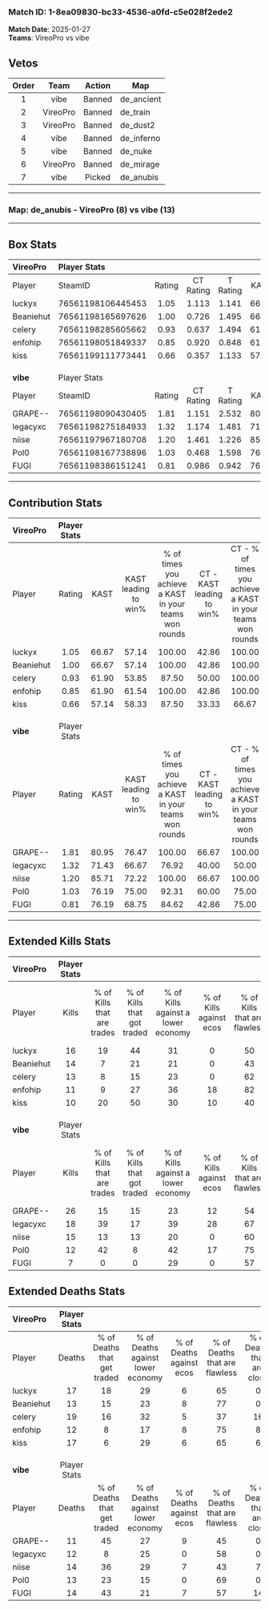 ### Match ID: 1-8ea09830-bc33-4536-a0fd-c5e028f2ede2  
**Match Date**: 2025-01-27  
**Teams**: VireoPro vs vibe  

## Vetos  

| Order | Team | Action | Map |
| :---: | :--: | :----: | --- |
| 1 | vibe | Banned | de_ancient |
| 2 | VireoPro | Banned | de_train |
| 3 | VireoPro | Banned | de_dust2 |
| 4 | vibe | Banned | de_inferno |
| 5 | vibe | Banned | de_nuke |
| 6 | VireoPro | Banned | de_mirage |
| 7 | vibe | Picked | de_anubis |

---  

### **Map**: de_anubis - VireoPro (8) vs vibe (13)  
---  

## Box Stats  

| **VireoPro** | Player Stats      |        |           |          |       |       |       |         |        |      |     |
| :- | :- | :-: | :-: | :-: | :-: | :-: | :-: | :-: | :-: | :-: | :-: |
| Player       | SteamID           | Rating | CT Rating | T Rating | KAST  |  ADR  | Kills | Assists | Deaths | K/D  | HS% |
| luckyx       | 76561198106445453 |  1.05  |   1.113   |  1.141   | 66.67 | 80.7  |  16   |    3    |   17   | 0.94 | 56  |
| Beaniehut    | 76561198165697626 |  1.00  |   0.726   |  1.495   | 66.67 | 60.8  |  14   |    3    |   13   | 1.08 | 64  |
| celery       | 76561198285605662 |  0.93  |   0.637   |  1.494   | 61.90 | 96.9  |  13   |   11    |   19   | 0.68 | 46  |
| enfohip      | 76561198051849337 |  0.85  |   0.920   |  0.848   | 61.90 | 55.8  |  11   |    3    |   12   | 0.92 | 63  |
| kiss         | 76561199111773441 |  0.66  |   0.357   |  1.133   | 57.14 | 54.9  |  10   |    6    |   17   | 0.59 | 40  |
|              |                   |        |           |          |       |       |       |         |        |      |     |
|              |                   |        |           |          |       |       |       |         |        |      |     |
|              |                   |        |           |          |       |       |       |         |        |      |     |
| **vibe**     | Player Stats      |        |           |          |       |       |       |         |        |      |     |
| Player       | SteamID           | Rating | CT Rating | T Rating | KAST  |  ADR  | Kills | Assists | Deaths | K/D  | HS% |
| GRAPE--      | 76561198090430405 |  1.81  |   1.151   |  2.532   | 80.95 | 107.1 |  26   |    5    |   11   | 2.36 | 34  |
| legacyxc     | 76561198275184933 |  1.32  |   1.174   |  1.481   | 71.43 | 85.3  |  18   |    6    |   12   | 1.50 | 22  |
| niise        | 76561197967180708 |  1.20  |   1.461   |  1.226   | 85.71 | 72.4  |  15   |    4    |   14   | 1.07 | 40  |
| Pol0         | 76561198167738896 |  1.03  |   0.468   |  1.598   | 76.19 | 65.8  |  12   |    7    |   13   | 0.92 | 33  |
| FUGI         | 76561198386151241 |  0.81  |   0.986   |  0.942   | 76.19 | 64.4  |   7   |   11    |   14   | 0.50 | 100 |
---  

## Contribution Stats  

| **VireoPro** | Player Stats |       |                      |                                                        |                           |                                                             |                          |                                                            |
| :- | :-: | :-: | :-: | :-: | :-: | :-: | :-: | :-: |
| Player       |    Rating    | KAST  | KAST leading to win% | % of times you achieve a KAST in your teams won rounds | CT - KAST leading to win% | CT - % of times you achieve a KAST in your teams won rounds | T - KAST leading to win% | T - % of times you achieve a KAST in your teams won rounds |
| luckyx       |     1.05     | 66.67 |        57.14         |                         100.00                         |           42.86           |                           100.00                            |          71.43           |                           100.00                           |
| Beaniehut    |     1.00     | 66.67 |        57.14         |                         100.00                         |           42.86           |                           100.00                            |          71.43           |                           100.00                           |
| celery       |     0.93     | 61.90 |        53.85         |                         87.50                          |           50.00           |                           100.00                            |          57.14           |                           80.00                            |
| enfohip      |     0.85     | 61.90 |        61.54         |                         100.00                         |           42.86           |                           100.00                            |          83.33           |                           100.00                           |
| kiss         |     0.66     | 57.14 |        58.33         |                         87.50                          |           33.33           |                            66.67                            |          83.33           |                           100.00                           |
|              |              |       |                      |                                                        |                           |                                                             |                          |                                                            |
|              |              |       |                      |                                                        |                           |                                                             |                          |                                                            |
|              |              |       |                      |                                                        |                           |                                                             |                          |                                                            |
| **vibe**     | Player Stats |       |                      |                                                        |                           |                                                             |                          |                                                            |
| Player       |    Rating    | KAST  | KAST leading to win% | % of times you achieve a KAST in your teams won rounds | CT - KAST leading to win% | CT - % of times you achieve a KAST in your teams won rounds | T - KAST leading to win% | T - % of times you achieve a KAST in your teams won rounds |
| GRAPE--      |     1.81     | 80.95 |        76.47         |                         100.00                         |           66.67           |                           100.00                            |          81.82           |                           100.00                           |
| legacyxc     |     1.32     | 71.43 |        66.67         |                         76.92                          |           40.00           |                            50.00                            |          80.00           |                           88.89                            |
| niise        |     1.20     | 85.71 |        72.22         |                         100.00                         |           66.67           |                           100.00                            |          75.00           |                           100.00                           |
| Pol0         |     1.03     | 76.19 |        75.00         |                         92.31                          |           60.00           |                            75.00                            |          81.82           |                           100.00                           |
| FUGI         |     0.81     | 76.19 |        68.75         |                         84.62                          |           42.86           |                            75.00                            |          88.89           |                           88.89                            |
---  

## Extended Kills Stats  

| **VireoPro** | Player Stats |                            |                            |                                    |                         |                              |                                 |                                       |                    |           |
| :- | :-: | :-: | :-: | :-: | :-: | :-: | :-: | :-: | :-: | :-: |
| Player       |    Kills     | % of Kills that are trades | % of Kills that got traded | % of Kills against a lower economy | % of Kills against ecos | % of Kills that are flawless | % of Kills that are close duels | % of Kills that are assisted by flash | Pistol Round Kills | AWP Kills |
| luckyx       |      16      |             19             |             44             |                 31                 |            0            |              50              |                6                |                   0                   |         1          |     0     |
| Beaniehut    |      14      |             7              |             21             |                 21                 |            0            |              43              |                7                |                   0                   |         3          |     4     |
| celery       |      13      |             8              |             15             |                 23                 |            0            |              62              |                0                |                  15                   |         2          |     0     |
| enfohip      |      11      |             9              |             27             |                 36                 |           18            |              82              |                9                |                   9                   |         0          |     0     |
| kiss         |      10      |             20             |             50             |                 30                 |           10            |              40              |                0                |                  10                   |         1          |     0     |
|              |              |                            |                            |                                    |                         |                              |                                 |                                       |                    |           |
|              |              |                            |                            |                                    |                         |                              |                                 |                                       |                    |           |
|              |              |                            |                            |                                    |                         |                              |                                 |                                       |                    |           |
| **vibe**     | Player Stats |                            |                            |                                    |                         |                              |                                 |                                       |                    |           |
| Player       |    Kills     | % of Kills that are trades | % of Kills that got traded | % of Kills against a lower economy | % of Kills against ecos | % of Kills that are flawless | % of Kills that are close duels | % of Kills that are assisted by flash | Pistol Round Kills | AWP Kills |
| GRAPE--      |      26      |             15             |             15             |                 23                 |           12            |              54              |               12                |                  15                   |         5          |     0     |
| legacyxc     |      18      |             39             |             17             |                 39                 |           28            |              67              |                0                |                   0                   |         0          |     8     |
| niise        |      15      |             13             |             13             |                 20                 |            0            |              60              |                0                |                   0                   |         1          |     0     |
| Pol0         |      12      |             42             |             8              |                 42                 |           17            |              75              |               17                |                   8                   |         2          |     0     |
| FUGI         |      7       |             0              |             0              |                 29                 |            0            |              57              |                0                |                   0                   |         2          |     1     |
## Extended Deaths Stats  

| **VireoPro** | Player Stats |                             |                                   |                          |                               |                            |                           |               |
| :- | :-: | :-: | :-: | :-: | :-: | :-: | :-: | :-: |
| Player       |    Deaths    | % of Deaths that get traded | % of Deaths against lower economy | % of Deaths against ecos | % of Deaths that are flawless | % of Deaths that are close | % of Deaths while blinded | Deaths to AWP |
| luckyx       |      17      |             18              |                29                 |            6             |              65               |             0              |             6             |       2       |
| Beaniehut    |      13      |             15              |                23                 |            8             |              77               |             0              |             8             |       1       |
| celery       |      19      |             16              |                32                 |            5             |              37               |             16             |            11             |       1       |
| enfohip      |      12      |              8              |                17                 |            8             |              75               |             8              |             0             |       2       |
| kiss         |      17      |              6              |                29                 |            6             |              65               |             6              |             6             |       3       |
|              |              |                             |                                   |                          |                               |                            |                           |               |
|              |              |                             |                                   |                          |                               |                            |                           |               |
|              |              |                             |                                   |                          |                               |                            |                           |               |
| **vibe**     | Player Stats |                             |                                   |                          |                               |                            |                           |               |
| Player       |    Deaths    | % of Deaths that get traded | % of Deaths against lower economy | % of Deaths against ecos | % of Deaths that are flawless | % of Deaths that are close | % of Deaths while blinded | Deaths to AWP |
| GRAPE--      |      11      |             45              |                27                 |            9             |              45               |             0              |             9             |       1       |
| legacyxc     |      12      |              8              |                25                 |            0             |              58               |             0              |             8             |       2       |
| niise        |      14      |             36              |                29                 |            7             |              43               |             7              |             7             |       0       |
| Pol0         |      13      |             23              |                15                 |            0             |              69               |             0              |             0             |       0       |
| FUGI         |      14      |             43              |                21                 |            7             |              57               |             14             |             7             |       1       |
